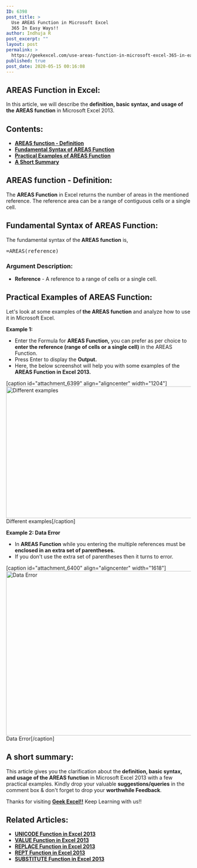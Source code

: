 ```yaml
---
ID: 6398
post_title: >
  Use AREAS Function in Microsoft Excel
  365 In Easy Ways!!
author: Indhuja R
post_excerpt: ""
layout: post
permalink: >
  https://geekexcel.com/use-areas-function-in-microsoft-excel-365-in-easy-ways/
published: true
post_date: 2020-05-15 00:16:08
---
```

<h2>AREAS Function in Excel:</h2>
In this article, we will describe the<strong> definition, basic syntax, and usage of the</strong> <strong>AREAS function</strong> in Microsoft Excel 2013.
<h2>Contents:</h2>
<ul>
 	<li><a href="#1"><strong>AREAS function - Definition</strong></a></li>
 	<li><a href="#2"><strong>Fundamental Syntax of AREAS Function</strong></a></li>
 	<li><a href="#3"><strong>Practical Examples of AREAS Function</strong></a></li>
 	<li><a href="#4"><strong>A Short Summary</strong></a></li>
</ul>
<h2 id="1">AREAS function - Definition:</h2>
The <strong>AREAS </strong><strong>Function</strong> in Excel returns the number of areas in the mentioned reference. The reference area can be a range of contiguous cells or a single cell.
<h2 id="2">Fundamental Syntax of AREAS Function:</h2>
The fundamental syntax of the<strong> AREAS function</strong> is,
<pre>=AREAS(reference)</pre>
<h3><strong>Argument Description:</strong></h3>
<ul>
 	<li><strong>Reference</strong> - A reference to a range of cells or a single cell.</li>
</ul>
<h2 id="3">Practical Examples of AREAS Function:</h2>
Let's look at some examples of<strong> the AREAS </strong><b>function</b> and analyze how to use it in Microsoft Excel.

<strong>Example 1:</strong>
<ul>
 	<li>Enter the Formula for <strong>AREAS Function,</strong> you can prefer as per choice to<strong> enter the reference (range of cells or a single cell)</strong> in the AREAS Function.</li>
 	<li>Press Enter to display the <strong>Output.</strong></li>
 	<li>Here, the below screenshot will help you with some examples of the <strong>AREAS Function in Excel 2013.</strong></li>
</ul>
[caption id="attachment_6399" align="aligncenter" width="1204"]<img class="wp-image-6399 size-full" src="https://geekexcel.com/wp-content/uploads/2020/05/Screenshot_1-9.png" alt="Different examples" width="1204" height="358" /> Different examples[/caption]

<strong>Example 2: Data Error</strong>
<ul>
 	<li>In <strong>AREAS Function</strong> while you entering the multiple references must be <strong>enclosed in an extra set of parentheses.</strong></li>
 	<li>If you don't use the extra set of parentheses then it turns to error.</li>
</ul>
[caption id="attachment_6400" align="aligncenter" width="1618"]<img class="wp-image-6400 size-full" src="https://geekexcel.com/wp-content/uploads/2020/05/Screenshot_2-8.png" alt="Data Error" width="1618" height="447" /> Data Error[/caption]
<h2 id="4">A short summary:</h2>
This article gives you the clarification about the<strong> definition, basic syntax, and usage of the AREAS function</strong> in Microsoft Excel 2013 with a few practical examples. Kindly drop your valuable <strong>suggestions/queries</strong> in the comment box &amp; don't forget to drop your <strong>worthwhile Feedback</strong>.

Thanks for visiting <strong><a href="https://geekexcel.com/">Geek Excel!!</a></strong> Keep Learning with us!!
<h2>Related Articles:</h2>
<ul>
 	<li><a href="https://geekexcel.com/unicode-function-in-microsoft-excel-2013/" rel="nofollow"><strong>UNICODE Function in Excel 2013</strong></a></li>
 	<li><a href="https://geekexcel.com/how-to-use-value-function-in-microsoft-excel-2013/" rel="nofollow"><strong>VALUE Function in Excel 2013</strong></a></li>
 	<li><a href="https://geekexcel.com/different-ways-to-replace-function-in-excel-2013/" rel="nofollow"><strong>REPLACE Function in Excel 2013</strong></a></li>
 	<li><a href="https://geekexcel.com/how-to-use-rept-function-in-microsoft-excel-2013/" rel="nofollow"><strong>REPT Function in Excel 2013</strong></a></li>
 	<li><a href="https://geekexcel.com/how-to-use-substitute-function-in-microsoft-excel-2013/" rel="nofollow"><strong>SUBSTITUTE Function in Excel 2013</strong></a></li>
</ul>